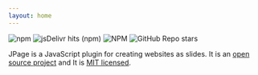 ```yaml
---
layout: home
---
```


![npm](https://img.shields.io/npm/v/jpage?color=018492&style=flat-square&label=version) ![jsDelivr hits (npm)](https://img.shields.io/jsdelivr/npm/hy/jpage?color=018492&style=flat-square) ![NPM](https://img.shields.io/npm/l/jpage?color=018492&style=flat-square) ![GitHub Repo stars](https://img.shields.io/github/stars/pedro-isacss/jpage?color=%23018492&style=flat-square)

JPage is a JavaScript plugin for creating websites as slides. It is an [open source project](https://github.com/pedro-isacss/jpage) and It is [MIT licensed](https://github.com/pedro-isacss/jpage/blob/master/LICENSE).
